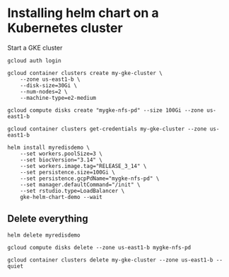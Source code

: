 # Installing helm chart on a Kubernetes cluster

Start a GKE cluster

	gcloud auth login

	gcloud container clusters create my-gke-cluster \
		--zone us-east1-b \
		--disk-size=30Gi \
		--num-nodes=2 \
		--machine-type=e2-medium
		
    gcloud compute disks create "mygke-nfs-pd" --size 100Gi --zone us-east1-b

	gcloud container clusters get-credentials my-gke-cluster --zone us-east1-b

	helm install myredisdemo \
		--set workers.poolSize=3 \
        --set biocVersion="3.14" \
        --set workers.image.tag="RELEASE_3_14" \
		--set persistence.size=100Gi \
		--set persistence.gcpPdName="mygke-nfs-pd" \
		--set manager.defaultCommand="/init" \
		--set rstudio.type=LoadBalancer \
		gke-helm-chart-demo --wait



## Delete everything

	helm delete myredisdemo
 
	gcloud compute disks delete --zone us-east1-b mygke-nfs-pd

	gcloud container clusters delete my-gke-cluster --zone us-east1-b --quiet
